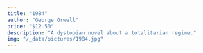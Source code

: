 ```yaml
---
title: "1984"
author: "George Orwell"
price: "$12.50"
description: "A dystopian novel about a totalitarian regime."
img: "/_data/pictures/1984.jpg"
---
```

